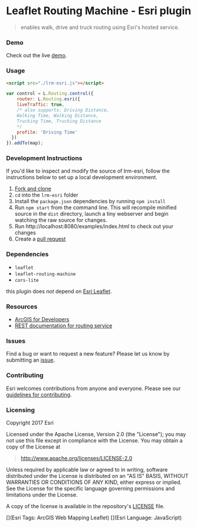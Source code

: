 # Leaflet Routing Machine - Esri plugin

> enables walk, drive and truck routing using Esri's hosted service.

### Demo
Check out the live [demo](http://jgravois.github.io/lrm-esri/examples/index.html).

### Usage
<!-- place GIF here-->

```html
<script src="./lrm-esri.js"></script>
```

```js
var control = L.Routing.control({
	router: L.Routing.esri({
    liveTraffic: true,
    /* also supports: Driving Distance,
    Walking Time, Walking Distance,
    Trucking Time, Trucking Distance
    */
    profile: 'Driving Time'
  })
}).addTo(map);
```

### Development Instructions

If you'd like to inspect and modify the source of lrm-esri, follow the instructions below to set up a local development environment.

1. [Fork and clone](https://help.github.com/articles/fork-a-repo)
2. `cd` into the `lrm-esri` folder
3. Install the `package.json` dependencies by running `npm install`
4. Run `npm start` from the command line. This will recompile minified source in the `dist` directory, launch a tiny webserver and begin watching the raw source for changes.
5. Run http://localhost:8080/examples/index.html to check out your changes
6. Create a [pull request](https://help.github.com/articles/creating-a-pull-request)

### Dependencies

* `leaflet`
* `leaflet-routing-machine`
* `cors-lite`

this plugin does *not* depend on [Esri Leaflet](https://esri.github.io/esri-leaflet).

### Resources

* [ArcGIS for Developers](http://developers.arcgis.com)
* [REST documentation for routing service](http://resources.arcgis.com/en/help/arcgis-rest-api/index.html#/Route_service_with_synchronous_execution/02r300000036000000/)

### Issues

Find a bug or want to request a new feature?  Please let us know by submitting an [issue](https://github.com/jgravois/lrm-esri/issues).

### Contributing

Esri welcomes contributions from anyone and everyone. Please see our [guidelines for contributing](https://github.com/Esri/esri-leaflet/blob/master/CONTRIBUTING.md).

### Licensing
Copyright 2017 Esri

Licensed under the Apache License, Version 2.0 (the "License");
you may not use this file except in compliance with the License.
You may obtain a copy of the License at

> http://www.apache.org/licenses/LICENSE-2.0

Unless required by applicable law or agreed to in writing, software
distributed under the License is distributed on an "AS IS" BASIS,
WITHOUT WARRANTIES OR CONDITIONS OF ANY KIND, either express or implied.
See the License for the specific language governing permissions and
limitations under the License.

A copy of the license is available in the repository's [LICENSE](./LICENSE) file.

[](Esri Tags: ArcGIS Web Mapping Leaflet)
[](Esri Language: JavaScript)
